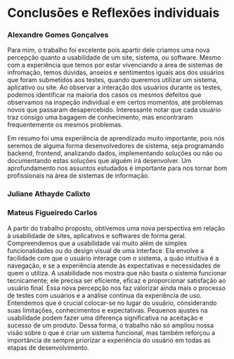 # Conclusões e Reflexões individuais

### Alexandre Gomes Gonçalves
Para mim, o trabalho foi excelente pois apartir dele criamos uma nova percepção quanto a usabilidade
de um site, sistema, ou software. Mesmo com a experiência que temos por estar vivenciando a 
área de sistemas de infromação, temos dúvidas, anseios e sentimentos iguais aos dos usuários que 
foram submetidos aos testes, quando queremos utilizar um sistema, aplicativo ou site. Ao observar 
a interação dos usuários durante os testes, podemos identificar na maioria dos casos os mesmos 
defeitos que observamos na inspeção individual e em certos momentos, até problemas novos que passaram 
desapercebido. Interessante notar que cada usuário traz consigo uma bagagem de conhecimento, mas 
encontraram frequentemente os mesmos problemas.

Em resumo foi uma experiência de aprendizado muito importante, pois nós seremos de alguma forma 
desenvolvedores de sistema, seja programando backend, frontend, analizando dados, implementando 
soluções ou não ou documentando estas soluções que alguém irá desenvolver. Um aprofundamento nos 
assuntos estudados é importante para nos tornar bom profissionais na área de sistemas de informação.

### Juliane Athayde Calixto


### Mateus Figueiredo Carlos
A partir do trabalho proposto, obtivemos uma nova perspectiva em relação à usabilidade de sites, aplicativos e softwares de forma geral. Compreendemos que a usabilidade vai muito além de simples funcionalidades ou do design visual de uma interface. Ela envolve a facilidade com que o usuário interage com o sistema, a quão intuitiva é a navegação, e se a experiência atende às expectativas e necessidades de quem o utiliza. A usabilidade nos mostra que não basta o sistema funcionar tecnicamente; ele precisa ser eficiente, eficaz e proporcionar satisfação ao usuário final.
Essa nova percepção nos faz valorizar ainda mais o processo de testes com usuários e a análise contínua da experiência de uso. Entendemos que é crucial colocar-se no lugar do usuário, considerando suas limitações, conhecimentos e expectativas. Pequenos ajustes na usabilidade podem fazer uma diferença significativa na aceitação e sucesso de um produto. Dessa forma, o trabalho não só ampliou nossa visão sobre o que é criar um sistema funcional, mas também reforçou a importância de sempre priorizar a experiência do usuário em todas as etapas de desenvolvimento. 
